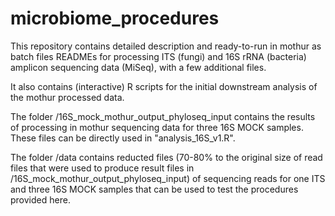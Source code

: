 # microbiome_procedures
This repository contains detailed description and ready-to-run in mothur as batch files READMEs 
for processing ITS (fungi) and 16S rRNA (bacteria) amplicon sequencing data (MiSeq), with a few additional files.

It also contains (interactive) R scripts for the initial downstream analysis of the mothur processed data.

The folder /16S_mock_mothur_output_phyloseq_input contains the results of processing in mothur 
sequencing data for three 16S MOCK samples. These files can be directly used in "analysis_16S_v1.R".

The folder /data contains reducted files (70-80% to the original size of read files that were used to produce result files in /16S_mock_mothur_output_phyloseq_input)
of sequencing reads for one ITS and three 16S MOCK samples that can be used to test the procedures provided here.

